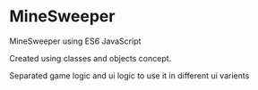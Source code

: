 # MineSweeper
MineSweeper using ES6 JavaScript

Created using classes and objects concept.
 
 Separated game logic and ui logic to use it in different ui varients

